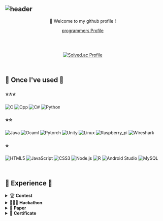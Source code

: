 ![header](https://capsule-render.vercel.app/api?type=waving&height=170&color=gradient&customColorList=1&text=Dong-gyun%20Kook&reversal=true&fontColor=FFFFFF&fontSize=65&animation=fadeIn&fontAlign=67&fontAlignY=30&desc=💻%20🇰🇷&descSize=40&descAlignY=20&descAlign=8&stroke=000000&strokeWidth=0)
---
<div align="center">
  👋 Welcome to my github profile ! <br/>
  
  [programmers Profile](https://career.programmers.co.kr/pr/kookjd7759_2633)
  
  <br/>
  <br/>
  
  [![Solved.ac Profile](http://mazassumnida.wtf/api/v2/generate_badge?boj=kookjd7759)](https://solved.ac/kookjd7759/)

  
</div>


<br/>

## 🔨 Once I've used 🔨 
### ⭐⭐⭐ 
![C](https://img.shields.io/badge/C-A8B9CC.svg?&style=flat-square&logo=c&logoColor=FFFFFF)
![Cpp](https://img.shields.io/badge/C++-00599C.svg?&style=flat-square&logo=cplusplus&logoColor=FFFFFF)
![C#](https://img.shields.io/badge/C%23-512BD4.svg?&style=flat-square&logo=csharp&logoColor=FFFFFF)
![Python](https://img.shields.io/badge/Python-3776AB.svg?&style=flat-square&logo=python&logoColor=FFFFFF) 

### ⭐⭐ 
![Java](https://img.shields.io/badge/Java-FF160B.svg?&style=flat-square&logo=Java&logoColor=FFFFFF)
![Ocaml](https://img.shields.io/badge/Ocaml-EC6813.svg?&style=flat-square&logo=ocaml&logoColor=FFFFFF)
![Pytorch](https://img.shields.io/badge/Pytorch-EE4C2C.svg?&style=flat-square&logo=pytorch&logoColor=FFFFFF)
![Unity](https://img.shields.io/badge/Unity-000000.svg?&style=flat-square&logo=unity&logoColor=FFFFFF)
![Linux](https://img.shields.io/badge/Linux-FCC624.svg?&style=flat-square&logo=linux&logoColor=FFFFFF)
![Raspberry_pi](https://img.shields.io/badge/Raspberry%20Pi-A22846.svg?&style=flat-square&logo=raspberrypi&logoColor=FFFFFF)
![Wireshark](https://img.shields.io/badge/Wireshark-1679A7.svg?&style=flat-square&logo=wireshark&logoColor=FFFFFF)

### ⭐
![HTML5](https://img.shields.io/badge/HTML5-E34F26?style=flat-square&logo=HTML5&logoColor=white)
![JavaScript](https://img.shields.io/badge/JavaScript-F7DF1E?style=flat-square&logo=JavaScript&logoColor=white)
![CSS3](https://img.shields.io/badge/CSS3-1572B6?style=flat-square&logo=CSS3&logoColor=white)
![Node.js](https://img.shields.io/badge/Node.js-339933.svg?&style=flat-square&logo=nodedotjs&logoColor=FFFFFF)
![R](https://img.shields.io/badge/R-276DC3.svg?&style=flat-square&logo=r&logoColor=FFFFFF)
![Android Studio](https://img.shields.io/badge/Android%20Studio-3DDC84.svg?&style=flat-square&logo=androidstudio&logoColor=FFFFFF)
![MySQL](https://img.shields.io/badge/MySQL-4479A1.svg?&style=flat-square&logo=mysql&logoColor=FFFFFF)

<br/>

## 📖 Experience 📖
<details>
  <summary> 🏆 <b>Contest</b> </summary> 
  
  강원대학교, **[2020학년도 핵심역량진단 수기 공모전]** - ["협동하는 나, 성장하는 너, 미래 인재는 우리"](https://itl.kangwon.ac.kr/ko/module/boarduniv/@viewer/dataroom/7548), ***장려상***
  
  강원대학교, **[2021년 SW학습/활동 수기 공모전(SW활동부문)]** - ["성장의 기틀을 다져준 T.A 활동"](https://sw.kangwon.ac.kr/index.php?mt=page&mp=5_1&mm=oxbbs&oxid=1&cpage=2&key=TITLE_CONTENT&val=%B0%F8%B8%F0%C0%FC&CAT_ID=0&BID=550&cmd=view), ***장려상***
  
  한국정보처리학회, **[ACK 2022 학부생 논문경진대회]** - ["커뮤니케이션 플랫폼을 활용한 단말 기기 원격 제어 및 IoT 서비스"](https://kiss.kstudy.com/Detail/Ar?key=3988321), ***장려상***
  
  한국정보처리학회, **[ACK 2023 학부생 논문경진대회]** - ["태양열 에너지 발전을 통한 가상화폐 채굴"](https://kiss.kstudy.com/Detail/Ar?key=4028267), ***은상*** 🥈

  한국언론진흥재단, **[제5회 뉴스읽기 뉴스일기 공모전]** - ***금상***  [View](https://www.xn--ok0ba883aba238rca497fea.org/gallery/list.php?y=5)🥇

</details>



<details>
  <summary> 🏃🏻‍♂️ <b>Hackathon</b> </summary> 
  
  과학기술정보통신부/정보통신신산업진흥원, **[2021 공공데이터 활용 문제해결 해커톤 대회]** - ***장려상***
  
  과학기술정보통신부/정보통신신산업진흥원, **[2022 공공데이터 활용 문제해결 기술개발 해커톤 대회]** - ***장려상***

</details>



<details>
  <summary> 📜 <b>Paper</b> </summary> 

  국동균, 한성수. (2022). **커뮤니케이션 플랫폼을 활용한 단말 기기 원격 제어 및 IoT 서비스.** 한국정보처리학회 학술대회논문집, 29(2), 110-112. [View](https://kiss.kstudy.com/Detail/Ar?key=3988321)
  
  국동균, 한성수. (2023). **태양열 에너지 발전을 통한 가상화폐 채굴.** 한국정보처리학회 학술대회논문집, 30(1), 76-77. [View](https://kiss.kstudy.com/Detail/Ar?key=4028267)

</details>



<details>
  <summary> 🪪 <b>Certificate</b> </summary> 
  
  2023.08.25 | 대한상공회의소, **컴퓨터 활용 능력 1급(Computer Specialist in Spreadsheet & Database Level -Ⅰ)**

</details>


